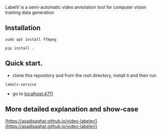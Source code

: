 LabelV is a semi-automatic video annotation tool for computer vision training data generation

## Installation

    sudo apt install ffmpeg
    
    pip install .

## Quick start.
   - clone this repository and from the root directory, install it and then run
   
    labelv-service
    
   - go to [localhost:4711](localhost:4711)

## More detailed explanation and show-case

   [https://asadisaghar.github.io/video-labeler/](https://asadisaghar.github.io/video-labeler/)

